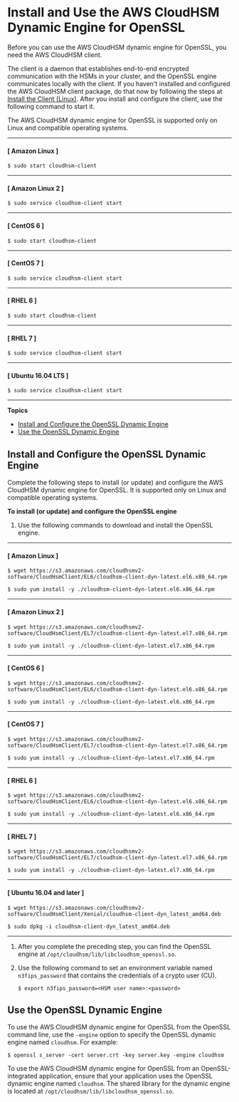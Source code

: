 # Install and Use the AWS CloudHSM Dynamic Engine for OpenSSL<a name="openssl-library-install"></a>

Before you can use the AWS CloudHSM dynamic engine for OpenSSL, you need the AWS CloudHSM client\. 

The client is a daemon that establishes end\-to\-end encrypted communication with the HSMs in your cluster, and the OpenSSL engine communicates locally with the client\. If you haven't installed and configured the AWS CloudHSM client package, do that now by following the steps at [Install the Client \(Linux\)](install-and-configure-client-linux.md)\. After you install and configure the client, use the following command to start it\. 

The AWS CloudHSM dynamic engine for OpenSSL is supported only on Linux and compatible operating systems\. 

------
#### [ Amazon Linux ]

```
$ sudo start cloudhsm-client
```

------
#### [ Amazon Linux 2 ]

```
$ sudo service cloudhsm-client start
```

------
#### [ CentOS 6 ]

```
$ sudo start cloudhsm-client
```

------
#### [ CentOS 7 ]

```
$ sudo service cloudhsm-client start
```

------
#### [ RHEL 6 ]

```
$ sudo start cloudhsm-client
```

------
#### [ RHEL 7 ]

```
$ sudo service cloudhsm-client start
```

------
#### [ Ubuntu 16\.04 LTS ]

```
$ sudo service cloudhsm-client start
```

------

**Topics**
+ [Install and Configure the OpenSSL Dynamic Engine](#install-openssl-library)
+ [Use the OpenSSL Dynamic Engine](#use-openssl-library)

## Install and Configure the OpenSSL Dynamic Engine<a name="install-openssl-library"></a>

Complete the following steps to install \(or update\) and configure the AWS CloudHSM dynamic engine for OpenSSL\. It is supported only on Linux and compatible operating systems\. 

**To install \(or update\) and configure the OpenSSL engine**

1. Use the following commands to download and install the OpenSSL engine\.

------
#### [ Amazon Linux ]

   ```
   $ wget https://s3.amazonaws.com/cloudhsmv2-software/CloudHsmClient/EL6/cloudhsm-client-dyn-latest.el6.x86_64.rpm
   ```

   ```
   $ sudo yum install -y ./cloudhsm-client-dyn-latest.el6.x86_64.rpm
   ```

------
#### [ Amazon Linux 2 ]

   ```
   $ wget https://s3.amazonaws.com/cloudhsmv2-software/CloudHsmClient/EL7/cloudhsm-client-dyn-latest.el7.x86_64.rpm
   ```

   ```
   $ sudo yum install -y ./cloudhsm-client-dyn-latest.el7.x86_64.rpm
   ```

------
#### [ CentOS 6 ]

   ```
   $ wget https://s3.amazonaws.com/cloudhsmv2-software/CloudHsmClient/EL6/cloudhsm-client-dyn-latest.el6.x86_64.rpm
   ```

   ```
   $ sudo yum install -y ./cloudhsm-client-dyn-latest.el6.x86_64.rpm
   ```

------
#### [ CentOS 7 ]

   ```
   $ wget https://s3.amazonaws.com/cloudhsmv2-software/CloudHsmClient/EL7/cloudhsm-client-dyn-latest.el7.x86_64.rpm
   ```

   ```
   $ sudo yum install -y ./cloudhsm-client-dyn-latest.el7.x86_64.rpm
   ```

------
#### [ RHEL 6 ]

   ```
   $ wget https://s3.amazonaws.com/cloudhsmv2-software/CloudHsmClient/EL6/cloudhsm-client-dyn-latest.el6.x86_64.rpm
   ```

   ```
   $ sudo yum install -y ./cloudhsm-client-dyn-latest.el6.x86_64.rpm
   ```

------
#### [ RHEL 7 ]

   ```
   $ wget https://s3.amazonaws.com/cloudhsmv2-software/CloudHsmClient/EL7/cloudhsm-client-dyn-latest.el7.x86_64.rpm
   ```

   ```
   $ sudo yum install -y ./cloudhsm-client-dyn-latest.el7.x86_64.rpm
   ```

------
#### [ Ubuntu 16\.04 and later ]

   ```
   $ wget https://s3.amazonaws.com/cloudhsmv2-software/CloudHsmClient/Xenial/cloudhsm-client-dyn_latest_amd64.deb
   ```

   ```
   $ sudo dpkg -i cloudhsm-client-dyn_latest_amd64.deb
   ```

------

1. After you complete the preceding step, you can find the OpenSSL engine at `/opt/cloudhsm/lib/libcloudhsm_openssl.so`\.

1. Use the following command to set an environment variable named `n3fips_password` that contains the credentials of a crypto user \(CU\)\. 

   ```
   $ export n3fips_password=<HSM user name>:<password>
   ```

## Use the OpenSSL Dynamic Engine<a name="use-openssl-library"></a>

To use the AWS CloudHSM dynamic engine for OpenSSL from the OpenSSL command line, use the `-engine` option to specify the OpenSSL dynamic engine named `cloudhsm`\. For example:

```
$ openssl s_server -cert server.crt -key server.key -engine cloudhsm
```

To use the AWS CloudHSM dynamic engine for OpenSSL from an OpenSSL\-integrated application, ensure that your application uses the OpenSSL dynamic engine named `cloudhsm`\. The shared library for the dynamic engine is located at `/opt/cloudhsm/lib/libcloudhsm_openssl.so`\.